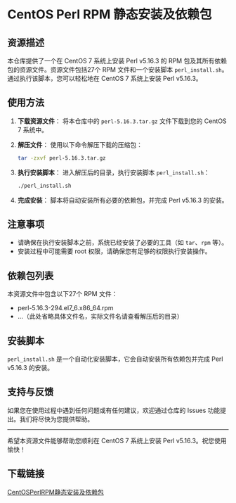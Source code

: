 # CentOS Perl RPM 静态安装及依赖包

## 资源描述

本仓库提供了一个在 CentOS 7 系统上安装 Perl v5.16.3 的 RPM 包及其所有依赖包的资源文件。资源文件包括27个 RPM 文件和一个安装脚本 `perl_install.sh`。通过执行该脚本，您可以轻松地在 CentOS 7 系统上安装 Perl v5.16.3。

## 使用方法

1. **下载资源文件**：
   将本仓库中的 `perl-5.16.3.tar.gz` 文件下载到您的 CentOS 7 系统中。

2. **解压文件**：
   使用以下命令解压下载的压缩包：
   ```bash
   tar -zxvf perl-5.16.3.tar.gz
   ```

3. **执行安装脚本**：
   进入解压后的目录，执行安装脚本 `perl_install.sh`：
   ```bash
   ./perl_install.sh
   ```

4. **完成安装**：
   脚本将自动安装所有必要的依赖包，并完成 Perl v5.16.3 的安装。

## 注意事项

- 请确保在执行安装脚本之前，系统已经安装了必要的工具（如 `tar`、`rpm` 等）。
- 安装过程中可能需要 root 权限，请确保您有足够的权限执行安装操作。

## 依赖包列表

本资源文件中包含以下27个 RPM 文件：

- perl-5.16.3-294.el7_6.x86_64.rpm
- ...（此处省略具体文件名，实际文件名请查看解压后的目录）

## 安装脚本

`perl_install.sh` 是一个自动化安装脚本，它会自动安装所有依赖包并完成 Perl v5.16.3 的安装。

## 支持与反馈

如果您在使用过程中遇到任何问题或有任何建议，欢迎通过仓库的 Issues 功能提出。我们将尽快为您提供帮助。

---

希望本资源文件能够帮助您顺利在 CentOS 7 系统上安装 Perl v5.16.3。祝您使用愉快！

## 下载链接

[CentOSPerlRPM静态安装及依赖包](https://pan.quark.cn/s/875966873e2f)